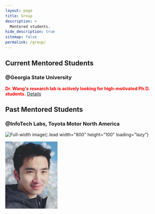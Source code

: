 ```yaml
---
layout: page
title: Group
description: >
  Mentored students.
hide_description: true
sitemap: false
permalink: /group/
---
```


## Current Mentored Students 

### @Georgia State University

<span style="color:red">**Dr. Wang's research lab is actively looking for high-motivated Ph.D. students.**</span> [Details](/JD_GSU_PhD.pdf)

## Past Mentored Students 

### @InfoTech Labs, Toyota Motor North America

![Full-width image](https://via.placeholder.com/800x100){:.lead width="800" height="100" loading="lazy"}

![Yuhan Kang](img/Yuhan.jpg)


